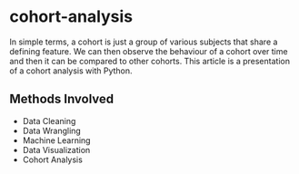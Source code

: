 # cohort-analysis
In simple terms, a cohort is just a group of various subjects that share a defining feature. We can then observe the behaviour of a cohort over time and then it can be compared to other cohorts. This article is a presentation of a cohort analysis with Python.
## Methods Involved
* Data Cleaning
* Data Wrangling
* Machine Learning
* Data Visualization
* Cohort Analysis
